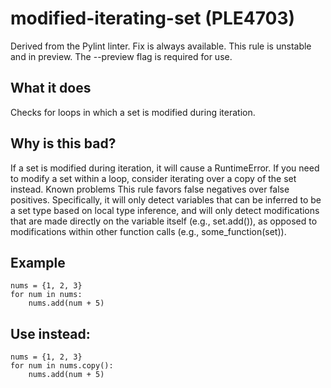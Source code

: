 # modified-iterating-set (PLE4703)
Derived from the Pylint linter.
Fix is always available.
This rule is unstable and in preview. The --preview flag is required for use.
## What it does
Checks for loops in which a set is modified during iteration.
## Why is this bad?
If a set is modified during iteration, it will cause a RuntimeError.
If you need to modify a set within a loop, consider iterating over a copy
of the set instead.
Known problems
This rule favors false negatives over false positives. Specifically, it
will only detect variables that can be inferred to be a set type based on
local type inference, and will only detect modifications that are made
directly on the variable itself (e.g., set.add()), as opposed to
modifications within other function calls (e.g., some_function(set)).
## Example
```
nums = {1, 2, 3}
for num in nums:
    nums.add(num + 5)
```
## Use instead:
```
nums = {1, 2, 3}
for num in nums.copy():
    nums.add(num + 5)
```